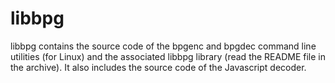 libbpg
======

libbpg contains the source code of the bpgenc and bpgdec command line utilities (for Linux) and the associated libbpg library (read the README file in the archive). It also includes the source code of the Javascript decoder.
